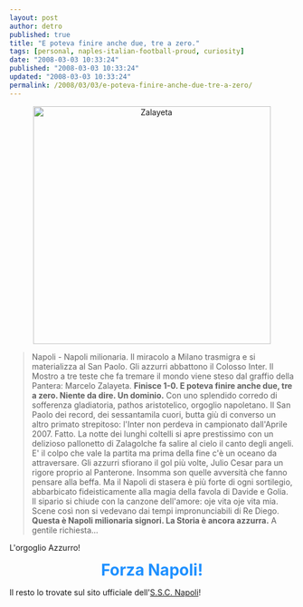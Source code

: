```yaml
---
layout: post
author: detro
published: true
title: "E poteva finire anche due, tre a zero."
tags: [personal, naples-italian-football-proud, curiosity]
date: "2008-03-03 10:33:24"
published: "2008-03-03 10:33:24"
updated: "2008-03-03 10:33:24"
permalink: /2008/03/03/e-poteva-finire-anche-due-tre-a-zero/
---
```


<div align="center"><img src="http://www.sscnapoli.it/UserFiles/Image/imgnews/080302_napoli-inter-esultanza-zalayeta-3_news.jpg" alt="Zalayeta" width="420" /></div>

<blockquote>Napoli - Napoli milionaria. Il miracolo a Milano trasmigra e si materializza al San Paolo. Gli azzurri abbattono il Colosso Inter. Il Mostro a tre  teste che fa tremare il mondo  viene steso dal graffio della Pantera: Marcelo Zalayeta. <strong>Finisce 1-0. E poteva finire anche due, tre a zero. Niente da dire. Un dominio.</strong> Con uno splendido corredo di sofferenza gladiatoria, pathos aristotelico, orgoglio napoletano. Il San Paolo dei record, dei sessantamila cuori, butta giù di converso un altro primato strepitoso: l'Inter non perdeva in campionato dall'Aprile 2007. Fatto. La notte dei lunghi coltelli si apre prestissimo con un delizioso pallonetto di Zalagolche fa salire al cielo il canto degli angeli. E' il colpo che vale la partita ma prima della fine c'è un oceano da attraversare. Gli azzurri sfiorano il gol più volte, Julio Cesar para un rigore proprio al Panterone. Insomma son quelle avversità che fanno pensare alla beffa. Ma il Napoli di stasera è più forte di ogni sortilegio, abbarbicato fideisticamente alla magia della favola di Davide e Golia. Il sipario si chiude con la canzone dell'amore: oje vita oje vita mia. Scene così non si vedevano dai tempi impronunciabili di Re Diego. <strong>Questa è Napoli milionaria signori. La Storia è ancora azzurra.</strong> A gentile richiesta...</blockquote>

L'orgoglio Azzurro!
<div align="center"><span style="font-size: 200%; color: DodgerBlue; font-weight: bold;">Forza Napoli!</span></div>

Il resto lo trovate sul sito ufficiale dell'<a href="http://www.sscnapoli.it/client/render.aspx?root=707&fwd=1429&content=0">S.S.C. Napoli</a>!
